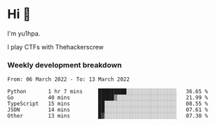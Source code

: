 # Hi 👋

I'm yu1hpa.

I play CTFs with Thehackerscrew

### Weekly development breakdown

<!--START_SECTION:waka-->

```text
From: 06 March 2022 - To: 13 March 2022

Python       1 hr 7 mins     █████████░░░░░░░░░░░░░░░░   36.65 %
Go           40 mins         █████▒░░░░░░░░░░░░░░░░░░░   21.99 %
TypeScript   15 mins         ██░░░░░░░░░░░░░░░░░░░░░░░   08.55 %
JSON         14 mins         ██░░░░░░░░░░░░░░░░░░░░░░░   07.61 %
Other        13 mins         █▓░░░░░░░░░░░░░░░░░░░░░░░   07.30 %
```

<!--END_SECTION:waka-->

